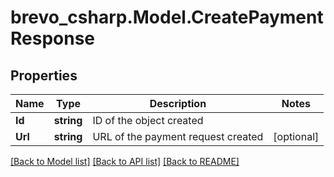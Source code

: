 # brevo_csharp.Model.CreatePaymentResponse
## Properties

Name | Type | Description | Notes
------------ | ------------- | ------------- | -------------
**Id** | **string** | ID of the object created | 
**Url** | **string** | URL of the payment request created | [optional] 

[[Back to Model list]](../README.md#documentation-for-models) [[Back to API list]](../README.md#documentation-for-api-endpoints) [[Back to README]](../README.md)


